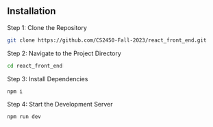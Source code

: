 
## Installation

Step 1: Clone the Repository

```bash
git clone https://github.com/CS2450-Fall-2023/react_front_end.git
```

Step 2: Navigate to the Project Directory
```bash
cd react_front_end
```
Step 3: Install Dependencies
```bash
npm i
```
Step 4: Start the Development Server
```bash
npm run dev
```


